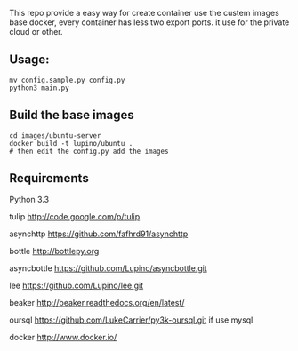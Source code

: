 This repo provide a easy way for create container use the custem images base
docker, every container has less two export ports.
it use for the private cloud or other.

Usage:
------

    mv config.sample.py config.py
    python3 main.py

Build the base images
---------------------

    cd images/ubuntu-server
    docker build -t lupino/ubuntu .
    # then edit the config.py add the images

Requirements
-----------

Python 3.3

tulip <http://code.google.com/p/tulip>

asynchttp <https://github.com/fafhrd91/asynchttp>

bottle <http://bottlepy.org>

asyncbottle <https://github.com/Lupino/asyncbottle.git>

lee <https://github.com/Lupino/lee.git>

beaker <http://beaker.readthedocs.org/en/latest/>

oursql <https://github.com/LukeCarrier/py3k-oursql.git> if use mysql

docker <http://www.docker.io/>
